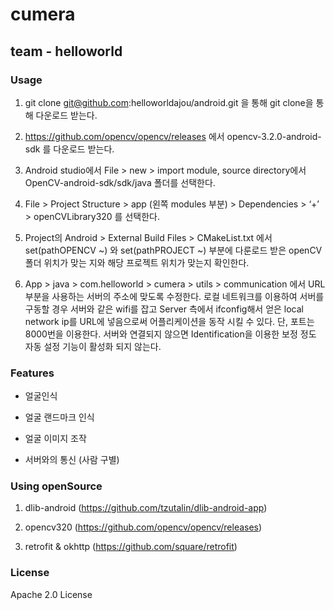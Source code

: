 # cumera
## team - helloworld

### Usage

1.	git clone git@github.com:helloworldajou/android.git 을 통해 git clone을 통해 다운로드 받는다.

2.	https://github.com/opencv/opencv/releases 에서 opencv-3.2.0-android-sdk 를 다운로드 받는다.

3.	Android studio에서 File > new > import module, source directory에서 OpenCV-android-sdk/sdk/java 폴더를 선택한다.

4.	File > Project Structure > app (왼쪽 modules 부분) > Dependencies > ‘+’ > openCVLibrary320 를 선택한다.

5.	Project의 Android > External Build Files > CMakeList.txt 에서 set(pathOPENCV ~) 와 set(pathPROJECT ~) 부분에 다룬로드 받은 openCV 폴더 위치가 맞는 지와 해당 프로젝트 위치가 맞는지 확인한다.

6.	App > java > com.helloworld > cumera > utils > communication 에서 URL 부분을 사용하는 서버의 주소에 맞도록 수정한다. 로컬 네트워크를 이용하여 서버를 구동할 경우 서버와 같은 wifi를 잡고 Server 측에서 ifconfig해서 얻은 local network ip를 URL에 넣음으로써 어플리케이션을 동작 시킬 수 있다. 단, 포트는 8000번을 이용한다. 서버와 연결되지 않으면 Identification을 이용한 보정 정도 자동 설정 기능이 활성화 되지 않는다. 

### Features

* 얼굴인식

* 얼굴 랜드마크 인식 

* 얼굴 이미지 조작

* 서버와의 통신 (사람 구별)

### Using openSource

1. dlib-android (https://github.com/tzutalin/dlib-android-app)

2. opencv320 (https://github.com/opencv/opencv/releases)

3. retrofit & okhttp (https://github.com/square/retrofit)

### License

Apache 2.0 License
